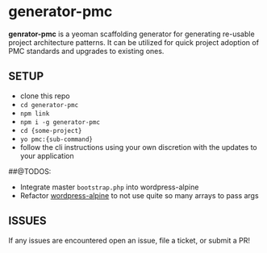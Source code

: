 generator-pmc
======
**genrator-pmc** is a yeoman scaffolding generator for generating re-usable project architecture patterns. It can be utilized for quick project adoption of PMC standards and upgrades to existing ones.

## SETUP
- clone this repo
- `cd generator-pmc`
- `npm link`
- `npm i -g generator-pmc`
- `cd {some-project}`
- `yo pmc:{sub-command}`
- follow the cli instructions using your own discretion with the updates to your application

##@TODOS:
- Integrate master `bootstrap.php` into wordpress-alpine
- Refactor [wordpress-alpine](generators/wp/index.js) to not use quite so many arrays to pass args

## ISSUES
If any issues are encountered open an issue, file a ticket, or submit a PR!
